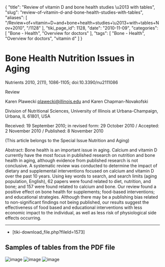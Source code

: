 {
    "title": "Review of vitamin D and bone health studies \u2013 with tables",
    "slug": "review-of-vitamin-d-and-bone-health-studies-with-tables",
    "aliases": [
        "/Review+of+vitamin+D+and+bone+health+studies+\u2013+with+tables+Nov+2010",
        "/1128"
    ],
    "tiki_page_id": 1128,
    "date": "2010-11-09",
    "categories": [
        "Bone - Health",
        "Overview for doctors"
    ],
    "tags": [
        "Bone - Health",
        "Overview for doctors",
        "vitamin d"
    ]
}


# Bone Health Nutrition Issues in Aging

Nutrients 2010, 2(11), 1086-1105; doi:10.3390/nu2111086

Review

Karen Plawecki plawecki@illinois.edu and Karen Chapman-Novakofski 

Division of Nutritional Sciences, University of Illinois at Urbana-Champaign, Urbana, IL 61801, USA

Received: 19 September 2010; in revised form: 29 October 2010 / Accepted: 2 November 2010 / Published: 8 November 2010

(This article belongs to the Special Issue Nutrition and Aging)

Abstract: Bone health is an important issue in aging. Calcium and vitamin D currently have the most focus in published research on nutrition and bone health in aging, although evidence from published research is not conclusive. A systematic review was conducted to determine the impact of dietary and supplemental interventions focused on calcium and vitamin D over the past 10 years. Using key words to search, and search limits (aging population, English), 62 papers were found related to diet, nutrition, and bone; and 157 were found related to calcium and bone. Our review found a positive effect on bone health for supplements; food-based interventions; and educational strategies. Although there may be a publishing bias related to non-significant findings not being published, our results suggest the effectiveness of food based and educational interventions with less economic impact to the individual, as well as less risk of physiological side effects occurring.

- - - - - 

* <span>[tiki-download_file.php?fileId=1573]</span>

## Samples of tables from the PDF file

<img src="https://d1bk1kqxc0sym.cloudfront.net/attachments/gif/food-interventions-table-1.gif" alt="image" style="max-width: 1000px;">

<img src="https://d1bk1kqxc0sym.cloudfront.net/attachments/gif/food-interventions-table-2.gif" alt="image" style="max-width: 1000px;">

<img src="https://d1bk1kqxc0sym.cloudfront.net/attachments/gif/food-interventions-table-3.gif" alt="image" style="max-width: 1000px;">